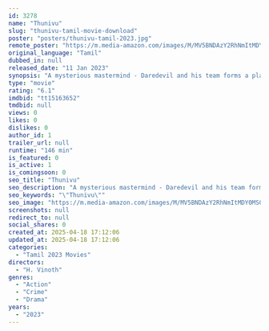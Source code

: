 ```yaml
---
id: 3278
name: "Thunivu"
slug: "thunivu-tamil-movie-download"
poster: "posters/thunivu-tamil-2023.jpg"
remote_poster: "https://m.media-amazon.com/images/M/MV5BNDAzY2RhNmItMDY0MS00OTE4LTg4MGUtOTU2ZGE4NjdjMThkXkEyXkFqcGc@._V1_SX300.jpg"
original_language: "Tamil"
dubbed_in: null
released_date: "11 Jan 2023"
synopsis: "A mysterious mastermind - Daredevil and his team forms a plan and commits bank heist to find the corporate looted people's money."
type: "movie"
rating: "6.1"
imdbid: "tt15163652"
tmdbid: null
views: 0
likes: 0
dislikes: 0
author_id: 1
trailer_url: null
runtime: "146 min"
is_featured: 0
is_active: 1
is_comingsoon: 0
seo_title: "Thunivu"
seo_description: "A mysterious mastermind - Daredevil and his team forms a plan and commits bank heist to find the corporate looted people's money."
seo_keywords: "\"Thunivu\""
seo_image: "https://m.media-amazon.com/images/M/MV5BNDAzY2RhNmItMDY0MS00OTE4LTg4MGUtOTU2ZGE4NjdjMThkXkEyXkFqcGc@._V1_SX300.jpg"
screenshots: null
redirect_to: null
social_shares: 0
created_at: 2025-04-18 17:12:06
updated_at: 2025-04-18 17:12:06
categories:
  - "Tamil 2023 Movies"
directors:
  - "H. Vinoth"
genres:
  - "Action"
  - "Crime"
  - "Drama"
years:
  - "2023"
---
```

